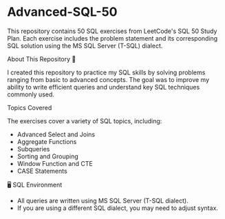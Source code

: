 # Advanced-SQL-50

This repository contains 50 SQL exercises from LeetCode's SQL 50 Study Plan. Each exercise includes the problem statement and its corresponding SQL solution using the MS SQL Server (T-SQL) dialect.

About This Repository 📌 

I created this repository to practice my SQL skills by solving problems ranging from basic to advanced concepts. The goal was to improve my ability to write efficient queries and understand key SQL techniques commonly used.

Topics Covered

The exercises cover a variety of SQL topics, including:
* Advanced Select and Joins
* Aggregate Functions
* Subqueries
* Sorting and Grouping
* Window Function and CTE
* CASE Statements

🖥️ SQL Environment
* All queries are written using MS SQL Server (T-SQL dialect).
* If you are using a different SQL dialect, you may need to adjust syntax.
